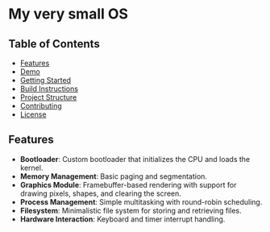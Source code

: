 # My very small OS 
## Table of Contents

- [Features](#features)
- [Demo](#demo)
- [Getting Started](#getting-started)
- [Build Instructions](#build-instructions)
- [Project Structure](#project-structure)
- [Contributing](#contributing)
- [License](#license)

## Features

- **Bootloader**: Custom bootloader that initializes the CPU and loads the kernel.
- **Memory Management**: Basic paging and segmentation.
- **Graphics Module**: Framebuffer-based rendering with support for drawing pixels, shapes, and clearing the screen.
- **Process Management**: Simple multitasking with round-robin scheduling.
- **Filesystem**: Minimalistic file system for storing and retrieving files.
- **Hardware Interaction**: Keyboard and timer interrupt handling.
